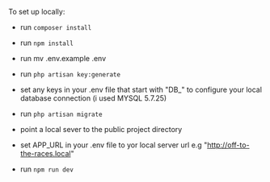To set up locally:

- run `composer install`

- run `npm install`

- run mv .env.example .env

- run `php artisan key:generate`

- set any keys in your .env file that start with "DB_" to configure your local database connection (i used MYSQL 5.7.25)

- run `php artisan migrate`

- point a local sever to the public project directory

- set APP_URL in your .env file to yor local server url e.g "http://off-to-the-races.local"

- run `npm run dev`
